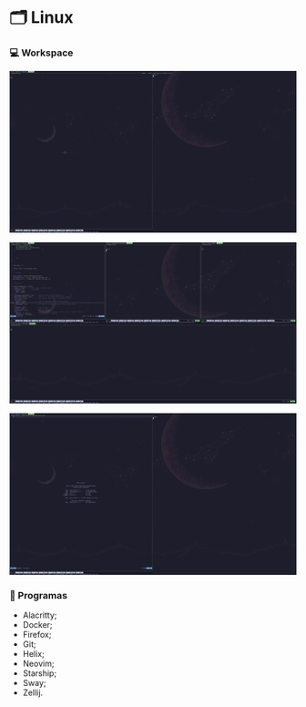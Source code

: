 # 🗂️ Linux

### 💻 Workspace
![Desktop](https://github.com/nfoj/arch-linux/blob/main/prints/desktop-01.png)

![Desktop](https://github.com/nfoj/arch-linux/blob/main/prints/desktop-02.png)

![Desktop](https://github.com/nfoj/arch-linux/blob/main/prints/desktop-03.png)

### 💾 Programas
- Alacritty;
- Docker;
- Firefox;
- Git;
- Helix;
- Neovim;
- Starship;
- Sway;
- Zellij.
